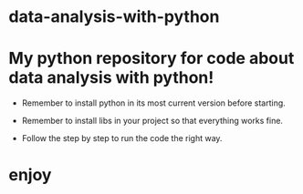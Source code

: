# data-analysis-with-python

# My python repository for code about data analysis with python!

- Remember to install python in its most current version before starting.

- Remember to install libs in your project so that everything works fine.

- Follow the step by step to run the code the right way.

# enjoy